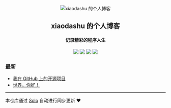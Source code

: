 <p align="center"><img alt="xiaodashu 的个人博客" src="https://static.b3log.org/images/brand/solo-32.png"></p><h2 align="center">
xiaodashu 的个人博客
</h2>

<h4 align="center">记录精彩的程序人生</h4>
<p align="center"><a title="xiaodashu 的个人博客" target="_blank" href="https://github.com/xiaodashu/solo-blog"><img src="https://img.shields.io/github/last-commit/xiaodashu/solo-blog.svg?style=flat-square&color=FF9900"></a>
<a title="GitHub repo size in bytes" target="_blank" href="https://github.com/xiaodashu/solo-blog"><img src="https://img.shields.io/github/repo-size/xiaodashu/solo-blog.svg?style=flat-square"></a>
<a title="Solo Version" target="_blank" href="https://github.com/b3log/solo/releases"><img src="https://img.shields.io/badge/solo-3.6.3-f1e05a.svg?style=flat-square&color=blueviolet"></a>
<a title="Hits" target="_blank" href="https://github.com/b3log/hits"><img src="https://hits.b3log.org/xiaodashu/solo-blog.svg"></a></p>

### 最新

* [我在 GitHub 上的开源项目](http://solo.shaosusu.cn/my-github-repos)
* [世界，你好！](http://solo.shaosusu.cn/hello-solo)



---

本仓库通过 [Solo](https://github.com/b3log/solo) 自动进行同步更新 ❤️ 